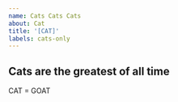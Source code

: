 ```yaml
---
name: Cats Cats Cats
about: Cat
title: '[CAT]'
labels: cats-only
---
```


## Cats are the greatest of all time
CAT = GOAT
